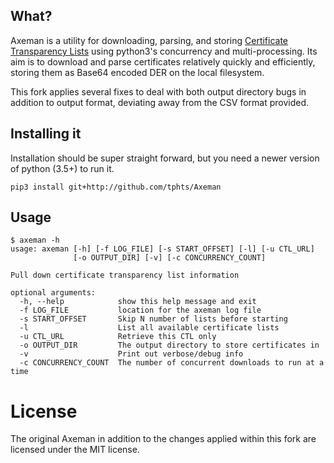 ## What?
Axeman is a utility for downloading, parsing, and storing <a
href="https://www.certificate-transparency.org/what-is-ct">Certificate
Transparency Lists</a> using python3's concurrency and multi-processing. Its aim
is to download and parse certificates relatively quickly and efficiently,
storing them as Base64 encoded DER on the local filesystem.

This fork applies several fixes to deal with both output directory bugs in
addition to output format, deviating away from the CSV format provided.

## Installing it
Installation should be super straight forward, but you need a newer version of
python (3.5+) to run it.

```
pip3 install git+http://github.com/tphts/Axeman
```

## Usage

```
$ axeman -h
usage: axeman [-h] [-f LOG_FILE] [-s START_OFFSET] [-l] [-u CTL_URL]
              [-o OUTPUT_DIR] [-v] [-c CONCURRENCY_COUNT]

Pull down certificate transparency list information

optional arguments:
  -h, --help            show this help message and exit
  -f LOG_FILE           location for the axeman log file
  -s START_OFFSET       Skip N number of lists before starting
  -l                    List all available certificate lists
  -u CTL_URL            Retrieve this CTL only
  -o OUTPUT_DIR         The output directory to store certificates in
  -v                    Print out verbose/debug info
  -c CONCURRENCY_COUNT  The number of concurrent downloads to run at a time
```

# License
The original Axeman in addition to the changes applied within this fork are
licensed under the MIT license.
